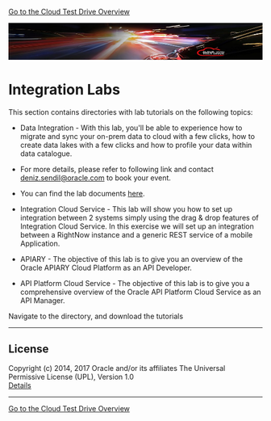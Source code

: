 [Go to the Cloud Test Drive Overview](../README.md)

![](../common/images/customer.logo2.png)

# Integration Labs #

This section contains directories with lab tutorials on the following topics:

+ Data Integration - With this lab, you'll be able to experience how to migrate and sync your on-prem data to cloud with a few clicks, how to create data lakes with a few clicks and how to profile your data within data catalogue. 

+ For more details, please refer to following link and contact deniz.sendil@oracle.com to book your event. 

+ You can find the lab documents [here](https://github.com/CloudTestDrive/EventLabs/tree/master/Integration/Data%20Integration
). 

+ Integration Cloud Service - This lab will show you how to set up integration between 2 systems simply using the drag & drop features of Integration Cloud Service. In this exercise we will set up an integration between a RightNow instance and a generic REST service of a mobile Application.

+ APIARY - The objective of this lab is to give you an overview of the Oracle APIARY Cloud Platform as an API Developer.

+ API Platform Cloud Service - The objective of this lab is to give you a comprehensive overview of the Oracle API Platform Cloud Service as an API Manager.



Navigate to the directory, and download the tutorials 



---

## License ##
Copyright (c) 2014, 2017 Oracle and/or its affiliates
The Universal Permissive License (UPL), Version 1.0   
[Details](../common/license.md)

---
[Go to the Cloud Test Drive Overview](../README.md)
